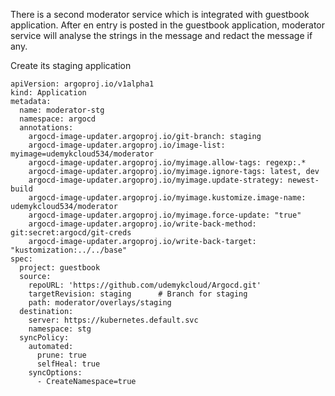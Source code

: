 There is a second moderator service which is integrated with guestbook application. After en entry is posted in the guestbook application, moderator service will analyse the strings in the message and redact the message if any.

Create its staging application
```
apiVersion: argoproj.io/v1alpha1
kind: Application
metadata:
  name: moderator-stg
  namespace: argocd
  annotations:
    argocd-image-updater.argoproj.io/git-branch: staging
    argocd-image-updater.argoproj.io/image-list: myimage=udemykcloud534/moderator  
    argocd-image-updater.argoproj.io/myimage.allow-tags: regexp:.*
    argocd-image-updater.argoproj.io/myimage.ignore-tags: latest, dev
    argocd-image-updater.argoproj.io/myimage.update-strategy: newest-build
    argocd-image-updater.argoproj.io/myimage.kustomize.image-name: udemykcloud534/moderator 
    argocd-image-updater.argoproj.io/myimage.force-update: "true"
    argocd-image-updater.argoproj.io/write-back-method: git:secret:argocd/git-creds
    argocd-image-updater.argoproj.io/write-back-target: "kustomization:../../base"
spec:
  project: guestbook
  source:
    repoURL: 'https://github.com/udemykcloud/Argocd.git'
    targetRevision: staging      # Branch for staging
    path: moderator/overlays/staging
  destination:
    server: https://kubernetes.default.svc
    namespace: stg
  syncPolicy:
    automated:
      prune: true
      selfHeal: true
    syncOptions:
      - CreateNamespace=true
```